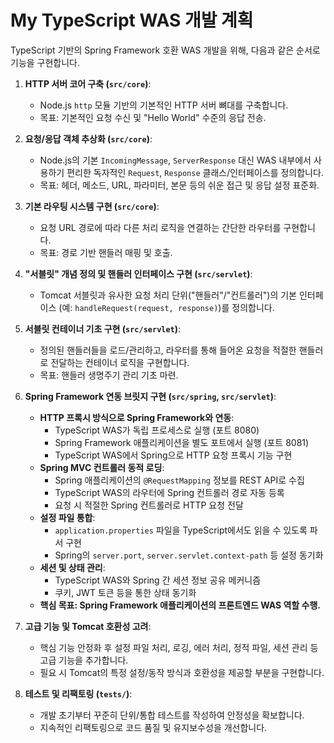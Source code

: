 # My TypeScript WAS 개발 계획

TypeScript 기반의 Spring Framework 호환 WAS 개발을 위해, 다음과 같은 순서로 기능을 구현합니다.

1.  **HTTP 서버 코어 구축 (`src/core`)**:

    - Node.js `http` 모듈 기반의 기본적인 HTTP 서버 뼈대를 구축합니다.
    - 목표: 기본적인 요청 수신 및 "Hello World" 수준의 응답 전송.

2.  **요청/응답 객체 추상화 (`src/core`)**:

    - Node.js의 기본 `IncomingMessage`, `ServerResponse` 대신 WAS 내부에서 사용하기 편리한 독자적인 `Request`, `Response` 클래스/인터페이스를 정의합니다.
    - 목표: 헤더, 메소드, URL, 파라미터, 본문 등의 쉬운 접근 및 응답 설정 표준화.

3.  **기본 라우팅 시스템 구현 (`src/core`)**:

    - 요청 URL 경로에 따라 다른 처리 로직을 연결하는 간단한 라우터를 구현합니다.
    - 목표: 경로 기반 핸들러 매핑 및 호출.

4.  **"서블릿" 개념 정의 및 핸들러 인터페이스 구현 (`src/servlet`)**:

    - Tomcat 서블릿과 유사한 요청 처리 단위("핸들러"/"컨트롤러")의 기본 인터페이스 (예: `handleRequest(request, response)`)를 정의합니다.

5.  **서블릿 컨테이너 기초 구현 (`src/servlet`)**:

    - 정의된 핸들러들을 로드/관리하고, 라우터를 통해 들어온 요청을 적절한 핸들러로 전달하는 컨테이너 로직을 구현합니다.
    - 목표: 핸들러 생명주기 관리 기초 마련.

6.  **Spring Framework 연동 브릿지 구현 (`src/spring`, `src/servlet`)**:

    - **HTTP 프록시 방식으로 Spring Framework와 연동**:
      - TypeScript WAS가 독립 프로세스로 실행 (포트 8080)
      - Spring Framework 애플리케이션을 별도 포트에서 실행 (포트 8081)
      - TypeScript WAS에서 Spring으로 HTTP 요청 프록시 기능 구현
    - **Spring MVC 컨트롤러 동적 로딩**:
      - Spring 애플리케이션의 `@RequestMapping` 정보를 REST API로 수집
      - TypeScript WAS의 라우터에 Spring 컨트롤러 경로 자동 등록
      - 요청 시 적절한 Spring 컨트롤러로 HTTP 요청 전달
    - **설정 파일 통합**:
      - `application.properties` 파일을 TypeScript에서도 읽을 수 있도록 파서 구현
      - Spring의 `server.port`, `server.servlet.context-path` 등 설정 동기화
    - **세션 및 상태 관리**:
      - TypeScript WAS와 Spring 간 세션 정보 공유 메커니즘
      - 쿠키, JWT 토큰 등을 통한 상태 동기화
    - **핵심 목표: Spring Framework 애플리케이션의 프론트엔드 WAS 역할 수행.**

7.  **고급 기능 및 Tomcat 호환성 고려**:

    - 핵심 기능 안정화 후 설정 파일 처리, 로깅, 에러 처리, 정적 파일, 세션 관리 등 고급 기능을 추가합니다.
    - 필요 시 Tomcat의 특정 설정/동작 방식과 호환성을 제공할 부분을 구현합니다.

8.  **테스트 및 리팩토링 (`tests/`)**:
    - 개발 초기부터 꾸준히 단위/통합 테스트를 작성하여 안정성을 확보합니다.
    - 지속적인 리팩토링으로 코드 품질 및 유지보수성을 개선합니다.
